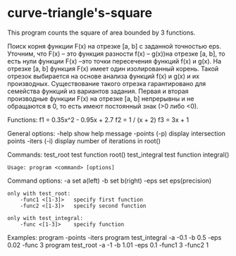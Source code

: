 # curve-triangle's-square
This program counts the square of area bounded by 3 functions.  

Поиск корня функции F(x) на отрезке [a, b] с заданной точностью eps.
Уточним, что F(x) – это функция разности f(x) – g(x))на отрезке [a, b], то есть
нули функции F(x) –это точки пересечения функций f(x) и g(x). На отрезке [a,
b] функция F(x) имеет один изолированный корень. Такой отрезок
выбирается на основе анализа функций f(x) и g(x) и их производных.
Существование такого отрезка гарантировано для семейства функций из
вариантов задания. Первая и вторая производные функции F(x) на отрезке
[a, b] непрерывны и не обращаются в 0, то есть имеют постоянный знак (>0
либо <0).

Functions:
    f1 = 0.35x^2 - 0.95x + 2.7
    f2 = 1 / (x + 2)
    f3 = 3x + 1

General options:
    -help                show help message
    -points   (-p)       display intersection points
    -iters    (-i)       display number of iterations in root()

Commands:
    test_root            test function root()
    test_integral        test function integral()

    Usage: program <command> [options]

Command options:
    -a <value>           set a(left)
    -b <value>           set b(right)
    -eps <value>         set eps(precision)

    only with test_root:
        -func1 <[1-3]>   specify first function
        -func2 <[1-3]>   specify second function

    only with test_integral:
        -func <[1-3]>    specify function

Examples:
    program -points -iters
    program test_integral -a -0.1 -b 0.5 -eps 0.02 -func 3
    program test_root -a -1 -b 1.01 -eps 0.1 -func1 3 -func2 1
